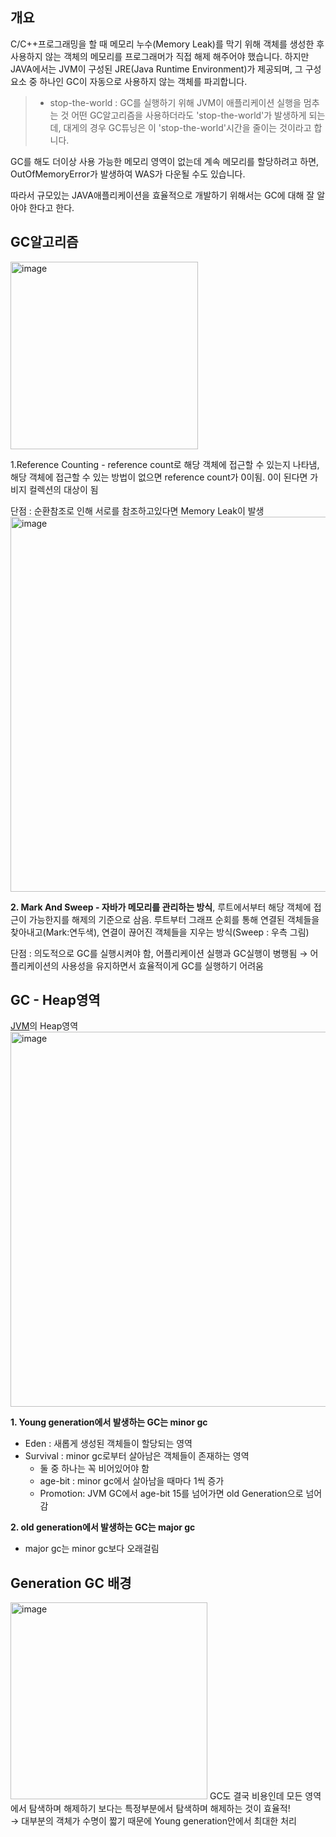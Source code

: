
개요
---
C/C++프로그래밍을 할 때 메모리 누수(Memory Leak)를 막기 위해 객체를 생성한 후 사용하지 않는 객체의 메모리를 프로그래머가 직접 해제 해주어야 했습니다.
하지만 JAVA에서는 JVM이 구성된 JRE(Java Runtime Environment)가 제공되며, 그 구성 요소 중 하나인 GC이 자동으로 사용하지 않는 객체를 파괴합니다.

>- stop-the-world : GC를 실행하기 위해 JVM이 애플리케이션 실행을 멈추는 것
어떤 GC알고리즘을 사용하더라도 'stop-the-world'가 발생하게 되는데, 대게의 경우 GC튜닝은 이 'stop-the-world'시간을 줄이는 것이라고 합니다.

GC를 해도 더이상 사용 가능한 메모리 영역이 없는데 계속 메모리를 할당하려고 하면,
OutOfMemoryError가 발생하여 WAS가 다운될 수도 있습니다.

따라서 규모있는 JAVA애플리케이션을 효율적으로 개발하기 위해서는 GC에 대해 잘 알아야 한다고 한다.


GC알고리즘
---
<img width="300" alt="image" src="https://user-images.githubusercontent.com/53562331/178184992-5a97b9a2-1468-49a6-a786-c05ca8978e38.png">

1.Reference Counting - reference count로 해당 객체에 접근할 수 있는지 나타냄, 해당 객체에 접근할 수 있는 방법이 없으면
reference count가 0이됨. 0이 된다면 가비지 컬렉션의 대상이 됨<br>

단점 : 순환참조로 인해 서로를 참조하고있다면 Memory Leak이 발생
<img width="600" alt="image" src="https://user-images.githubusercontent.com/53562331/178184953-d9bd5cfd-4a34-4caa-9f15-1fd5e3a83b21.png">

**2. Mark And Sweep - 자바가 메모리를 관리하는 방식**, 
루트에서부터 해당 객체에 접근이 가능한지를 해제의 기준으로 삼음.
루트부터 그래프 순회를 통해 연결된 객체들을 찾아내고(Mark:연두색), 연결이 끊어진 객체들을 지우는 방식(Sweep : 우측 그림)<br>

단점 : 의도적으로 GC를 실행시켜야 함, 어플리케이션 실행과 GC실행이 병행됨 → 어플리케이션의 사용성을 유지하면서 효율적이게 GC를 실행하기 어려움


GC - Heap영역 
---
<a href="https://github.com/haeunk1/TIL/blob/main/java/Garbage%20Collection(GC).md">JVM</a>의 Heap영역
<img width="600" alt="image" src="https://user-images.githubusercontent.com/53562331/178188007-684b51b5-d31d-426c-839e-3832fa756352.png">

**1. Young generation에서 발생하는 GC는 minor gc**
- Eden : 새롭게 생성된 객체들이 할당되는 영역
- Survival : minor gc로부터 살아남은 객체들이 존재하는 영역
  - 둘 중 하나는 꼭 비어있어야 함
  - age-bit : minor gc에서 살아남을 때마다 1씩 증가
  - Promotion: JVM GC에서 age-bit 15를 넘어가면 old Generation으로 넘어감<br>

**2. old generation에서 발생하는 GC는 major gc**
- major gc는 minor gc보다 오래걸림

Generation GC 배경
---
 <img width="315" alt="image" src="https://user-images.githubusercontent.com/53562331/178189479-a398aee2-ba8a-4bf2-9261-ffac66b951de.png">
GC도 결국 비용인데 모든 영역에서 탐색하며 해제하기 보다는 특정부분에서 탐색하며 해제하는 것이 효율적!<br>
→ 대부분의 객체가 수명이 짧기 때문에 Young generation안에서 최대한 처리

